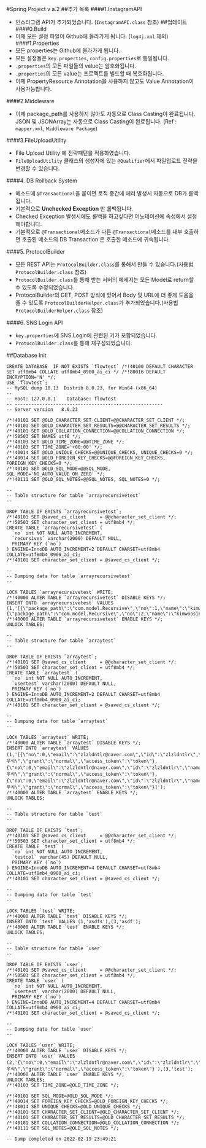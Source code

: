 #Spring Project v a.2
##추가 목록
####1.InstagramAPI
 - 인스타그램 API가 추가되었습니다. (`InstagramAPI.class` 참조)
##업데이트
####0.Build
 - 이제 모든 설정 파일이 Github에 올라가게 됩니다. (`log4j.xml` 제외)
####1.Properties
 - 모든 properties는 Github에 올라가게 됩니다.
 - 모든 설정들은 `key.properties`, `config.properties`로 통일됩니다.
 - `.properties`의 모든 파일들의 value는 암호화됩니다.
 - `.properties`의 모든 value는 프로젝트를 빌드할 때 복호화됩니다.
 - 이제 PropertyResource Annotation을 사용하지 않고도 Value Annotation이 사용가능합니다.

####2.Middleware
 - 이제 package_path를 사용하지 않아도 자동으로 Class Casting이 완료됩니다.
 JSON 및 JSONArray는 자동으로 Class Casting이 완료됩니다. (Ref : `mapper.xml`, `Middleware Package`)

####3.FileUploadUtility
 - File Upload Utility 에 전략패턴을 적용하였습니다.
 - `FileUploadUtility` 클래스의 생성자에 있는 `@Qualifier`에서 파일업로드 전략을 변경할 수 있습니다.

####4. DB Rollback System
 - 메소드에 `@Transactional`을 붙이면 로직 중간에 에러 발생시 자동으로 DB가 롤백됩니다.
 - 기본적으로 **Unchecked Exception** 만 롤백됩니다.
 - Checked Exception 발생시에도 롤백을 하고싶다면 어노테이션에 속성에서 설정해야합니다.
 - 기본적으로 `@Transactional`메소드가 다른 `@Transactional`메소드를 내부 호출하면 호출된 메소드의 DB Transaction 은 호출한 메소드에 귀속됩니다.

####5. ProtocolBuilder
 - 모든 REST API는 `ProtocolBuilder.class`를 통해서 만들 수 있습니다.(사용법 `ProtocolBuilder.class` 참조)
 - `ProtocolBuilder.class`를 통해 받는 서버의 메세지는 모든 Model로 return할 수 있도록 수정되었습니다.
 - ProtocolBuilder의 GET, POST 방식에 있어서 Body 및 URL에 더 좋게 도움을 줄 수 있도록 `ProtocolBuilderHelper.class`가 추가되었습니다.(사용법 `ProtocolBuilderHelper.class` 참조)

####6. SNS Login API
 - `key.properties`에 SNS Login에 관련된 키가 포함되었습니다.
 - `ProtocolBuilder.class`를 통해 재구성되었습니다.

##Database Init
```
CREATE DATABASE  IF NOT EXISTS `flowtest` /*!40100 DEFAULT CHARACTER SET utf8mb4 COLLATE utf8mb4_0900_ai_ci */ /*!80016 DEFAULT ENCRYPTION='N' */;
USE `flowtest`;
-- MySQL dump 10.13  Distrib 8.0.23, for Win64 (x86_64)
--
-- Host: 127.0.0.1    Database: flowtest
-- ------------------------------------------------------
-- Server version	8.0.23

/*!40101 SET @OLD_CHARACTER_SET_CLIENT=@@CHARACTER_SET_CLIENT */;
/*!40101 SET @OLD_CHARACTER_SET_RESULTS=@@CHARACTER_SET_RESULTS */;
/*!40101 SET @OLD_COLLATION_CONNECTION=@@COLLATION_CONNECTION */;
/*!50503 SET NAMES utf8 */;
/*!40103 SET @OLD_TIME_ZONE=@@TIME_ZONE */;
/*!40103 SET TIME_ZONE='+00:00' */;
/*!40014 SET @OLD_UNIQUE_CHECKS=@@UNIQUE_CHECKS, UNIQUE_CHECKS=0 */;
/*!40014 SET @OLD_FOREIGN_KEY_CHECKS=@@FOREIGN_KEY_CHECKS, FOREIGN_KEY_CHECKS=0 */;
/*!40101 SET @OLD_SQL_MODE=@@SQL_MODE, SQL_MODE='NO_AUTO_VALUE_ON_ZERO' */;
/*!40111 SET @OLD_SQL_NOTES=@@SQL_NOTES, SQL_NOTES=0 */;

--
-- Table structure for table `arrayrecursivetest`
--

DROP TABLE IF EXISTS `arrayrecursivetest`;
/*!40101 SET @saved_cs_client     = @@character_set_client */;
/*!50503 SET character_set_client = utf8mb4 */;
CREATE TABLE `arrayrecursivetest` (
  `no` int NOT NULL AUTO_INCREMENT,
  `recursives` varchar(2000) DEFAULT NULL,
  PRIMARY KEY (`no`)
) ENGINE=InnoDB AUTO_INCREMENT=2 DEFAULT CHARSET=utf8mb4 COLLATE=utf8mb4_0900_ai_ci;
/*!40101 SET character_set_client = @saved_cs_client */;

--
-- Dumping data for table `arrayrecursivetest`
--

LOCK TABLES `arrayrecursivetest` WRITE;
/*!40000 ALTER TABLE `arrayrecursivetest` DISABLE KEYS */;
INSERT INTO `arrayrecursivetest` VALUES (1,'[{\"package_path\":\"com.model.Recursive\",\"no\":1,\"name\":\"kimwoosik\",\"price\":1000},{\"package_path\":\"com.model.Recursive\",\"no\":2,\"name\":\"kimwoosik\",\"price\":1000}]');
/*!40000 ALTER TABLE `arrayrecursivetest` ENABLE KEYS */;
UNLOCK TABLES;

--
-- Table structure for table `arraytest`
--

DROP TABLE IF EXISTS `arraytest`;
/*!40101 SET @saved_cs_client     = @@character_set_client */;
/*!50503 SET character_set_client = utf8mb4 */;
CREATE TABLE `arraytest` (
  `no` int NOT NULL AUTO_INCREMENT,
  `usertest` varchar(2000) DEFAULT NULL,
  PRIMARY KEY (`no`)
) ENGINE=InnoDB AUTO_INCREMENT=2 DEFAULT CHARSET=utf8mb4 COLLATE=utf8mb4_0900_ai_ci;
/*!40101 SET character_set_client = @saved_cs_client */;

--
-- Dumping data for table `arraytest`
--

LOCK TABLES `arraytest` WRITE;
/*!40000 ALTER TABLE `arraytest` DISABLE KEYS */;
INSERT INTO `arraytest` VALUES (1,'[{\"no\":0,\"email\":\"zlzldntlr@naver.com\",\"id\":\"zlzldntlr\",\"name\":\"김우식\",\"grant\":\"normal\",\"access_token\":\"token\"},{\"no\":0,\"email\":\"zlzldntlr@naver.com\",\"id\":\"zlzldntlr\",\"name\":\"김우식\",\"grant\":\"normal\",\"access_token\":\"token\"},{\"no\":0,\"email\":\"zlzldntlr@naver.com\",\"id\":\"zlzldntlr\",\"name\":\"김우식\",\"grant\":\"normal\",\"access_token\":\"token\"}]');
/*!40000 ALTER TABLE `arraytest` ENABLE KEYS */;
UNLOCK TABLES;

--
-- Table structure for table `test`
--

DROP TABLE IF EXISTS `test`;
/*!40101 SET @saved_cs_client     = @@character_set_client */;
/*!50503 SET character_set_client = utf8mb4 */;
CREATE TABLE `test` (
  `no` int NOT NULL AUTO_INCREMENT,
  `testcol` varchar(45) DEFAULT NULL,
  PRIMARY KEY (`no`)
) ENGINE=InnoDB AUTO_INCREMENT=4 DEFAULT CHARSET=utf8mb4 COLLATE=utf8mb4_0900_ai_ci;
/*!40101 SET character_set_client = @saved_cs_client */;

--
-- Dumping data for table `test`
--

LOCK TABLES `test` WRITE;
/*!40000 ALTER TABLE `test` DISABLE KEYS */;
INSERT INTO `test` VALUES (1,'asdfs'),(3,'asdf');
/*!40000 ALTER TABLE `test` ENABLE KEYS */;
UNLOCK TABLES;

--
-- Table structure for table `user`
--

DROP TABLE IF EXISTS `user`;
/*!40101 SET @saved_cs_client     = @@character_set_client */;
/*!50503 SET character_set_client = utf8mb4 */;
CREATE TABLE `user` (
  `no` int NOT NULL AUTO_INCREMENT,
  `usertest` varchar(2000) DEFAULT NULL,
  PRIMARY KEY (`no`)
) ENGINE=InnoDB AUTO_INCREMENT=4 DEFAULT CHARSET=utf8mb4 COLLATE=utf8mb4_0900_ai_ci;
/*!40101 SET character_set_client = @saved_cs_client */;

--
-- Dumping data for table `user`
--

LOCK TABLES `user` WRITE;
/*!40000 ALTER TABLE `user` DISABLE KEYS */;
INSERT INTO `user` VALUES (2,'{\"no\":0,\"email\":\"zlzldntlr@naver.com\",\"id\":\"zlzldntlr\",\"name\":\"김우식\",\"grant\":\"normal\",\"access_token\":\"token\"}'),(3,'test');
/*!40000 ALTER TABLE `user` ENABLE KEYS */;
UNLOCK TABLES;
/*!40103 SET TIME_ZONE=@OLD_TIME_ZONE */;

/*!40101 SET SQL_MODE=@OLD_SQL_MODE */;
/*!40014 SET FOREIGN_KEY_CHECKS=@OLD_FOREIGN_KEY_CHECKS */;
/*!40014 SET UNIQUE_CHECKS=@OLD_UNIQUE_CHECKS */;
/*!40101 SET CHARACTER_SET_CLIENT=@OLD_CHARACTER_SET_CLIENT */;
/*!40101 SET CHARACTER_SET_RESULTS=@OLD_CHARACTER_SET_RESULTS */;
/*!40101 SET COLLATION_CONNECTION=@OLD_COLLATION_CONNECTION */;
/*!40111 SET SQL_NOTES=@OLD_SQL_NOTES */;

-- Dump completed on 2022-02-19 23:49:21

```